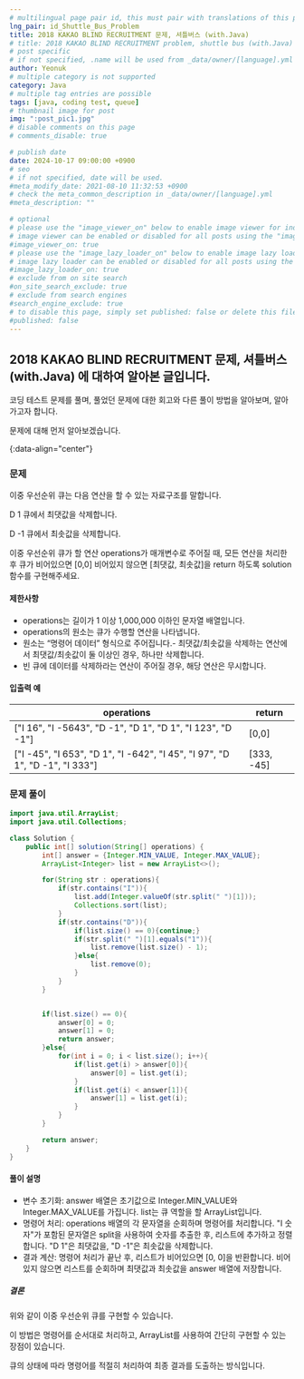 ```yaml
---
# multilingual page pair id, this must pair with translations of this page. (This name must be unique)
lng_pair: id_Shuttle_Bus_Problem
title: 2018 KAKAO BLIND RECRUITMENT 문제, 셔틀버스 (with.Java)
# title: 2018 KAKAO BLIND RECRUITMENT problem, shuttle bus (with.Java)
# post specific
# if not specified, .name will be used from _data/owner/[language].yml
author: Yeonuk
# multiple category is not supported
category: Java
# multiple tag entries are possible
tags: [java, coding test, queue]
# thumbnail image for post
img: ":post_pic1.jpg"
# disable comments on this page
# comments_disable: true

# publish date
date: 2024-10-17 09:00:00 +0900
# seo
# if not specified, date will be used.
#meta_modify_date: 2021-08-10 11:32:53 +0900
# check the meta_common_description in _data/owner/[language].yml
#meta_description: ""

# optional
# please use the "image_viewer_on" below to enable image viewer for individual pages or posts (_posts/ or [language]/_posts folders).
# image viewer can be enabled or disabled for all posts using the "image_viewer_posts: true" setting in _data/conf/main.yml.
#image_viewer_on: true
# please use the "image_lazy_loader_on" below to enable image lazy loader for individual pages or posts (_posts/ or [language]/_posts folders).
# image lazy loader can be enabled or disabled for all posts using the "image_lazy_loader_posts: true" setting in _data/conf/main.yml.
#image_lazy_loader_on: true
# exclude from on site search
#on_site_search_exclude: true
# exclude from search engines
#search_engine_exclude: true
# to disable this page, simply set published: false or delete this file
#published: false
---
```


<!-- outline-start -->

## 2018 KAKAO BLIND RECRUITMENT 문제, 셔틀버스 (with.Java) 에 대하여 알아본 글입니다.

코딩 테스트 문제를 풀며, 풀었던 문제에 대한 회고와 다른 풀이 방법을 알아보며, 알아가고자 합니다.

문제에 대해 먼저 알아보겠습니다.

{:data-align="center"}

<!-- outline-end -->

### 문제

이중 우선순위 큐는 다음 연산을 할 수 있는 자료구조를 말합니다.

D 1 큐에서 최댓값을 삭제합니다.

D -1 큐에서 최솟값을 삭제합니다.

이중 우선순위 큐가 할 연산 operations가 매개변수로 주어질 때, 모든 연산을 처리한 후 큐가 비어있으면 [0,0] 비어있지 않으면 [최댓값, 최솟값]을 return 하도록 solution 함수를 구현해주세요.

#### 제한사항

- operations는 길이가 1 이상 1,000,000 이하인 문자열 배열입니다.
- operations의 원소는 큐가 수행할 연산을 나타냅니다.
- 원소는 “명령어 데이터” 형식으로 주어집니다.- 최댓값/최솟값을 삭제하는 연산에서 최댓값/최솟값이 둘 이상인 경우, 하나만 삭제합니다.
- 빈 큐에 데이터를 삭제하라는 연산이 주어질 경우, 해당 연산은 무시합니다.

#### 입출력 예

| operations                                                                  | return     |
| --------------------------------------------------------------------------- | ---------- |
| ["I 16", "I -5643", "D -1", "D 1", "D 1", "I 123", "D -1"]                  | [0,0]      |
| ["I -45", "I 653", "D 1", "I -642", "I 45", "I 97", "D 1", "D -1", "I 333"] | [333, -45] |

### 문제 풀이

```java
import java.util.ArrayList;
import java.util.Collections;

class Solution {
    public int[] solution(String[] operations) {
        int[] answer = {Integer.MIN_VALUE, Integer.MAX_VALUE};
        ArrayList<Integer> list = new ArrayList<>();

        for(String str : operations){
            if(str.contains("I")){
                list.add(Integer.valueOf(str.split(" ")[1]));
                Collections.sort(list);
            }
            if(str.contains("D")){
                if(list.size() == 0){continue;}
                if(str.split(" ")[1].equals("1")){
                    list.remove(list.size() - 1);
                }else{
                    list.remove(0);
                }
            }
        }


        if(list.size() == 0){
            answer[0] = 0;
            answer[1] = 0;
            return answer;
        }else{
            for(int i = 0; i < list.size(); i++){
                if(list.get(i) > answer[0]){
                    answer[0] = list.get(i);
                }
                if(list.get(i) < answer[1]){
                    answer[1] = list.get(i);
                }
            }
        }

        return answer;
    }
}
```

#### 풀이 설명

- 변수 초기화: answer 배열은 초기값으로 Integer.MIN_VALUE와 Integer.MAX_VALUE를 가집니다. list는 큐 역할을 할 ArrayList입니다.
- 명령어 처리: operations 배열의 각 문자열을 순회하며 명령어를 처리합니다. "I 숫자"가 포함된 문자열은 split을 사용하여 숫자를 추출한 후, 리스트에 추가하고 정렬합니다. "D 1"은 최댓값을, "D -1"은 최솟값을 삭제합니다.
- 결과 계산: 명령어 처리가 끝난 후, 리스트가 비어있으면 [0, 0]을 반환합니다. 비어있지 않으면 리스트를 순회하며 최댓값과 최솟값을 answer 배열에 저장합니다.

##### 결론

위와 같이 이중 우선순위 큐를 구현할 수 있습니다.

이 방법은 명령어를 순서대로 처리하고, ArrayList를 사용하여 간단히 구현할 수 있는 장점이 있습니다.

큐의 상태에 따라 명령어를 적절히 처리하여 최종 결과를 도출하는 방식입니다.
